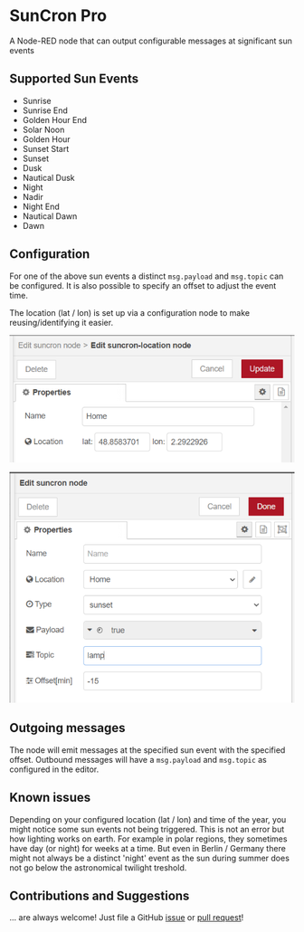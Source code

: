 # SunCron Pro

A Node-RED node that can output configurable messages at significant sun events

## Supported Sun Events

- Sunrise
- Sunrise End
- Golden Hour End
- Solar Noon
- Golden Hour
- Sunset Start
- Sunset
- Dusk
- Nautical Dusk
- Night
- Nadir
- Night End
- Nautical Dawn
- Dawn

## Configuration

For one of the above sun events a distinct `msg.payload` and `msg.topic` can be configured. It is also possible to specify an offset to adjust the event time.

The location (lat / lon) is set up via a configuration node to make reusing/identifying it easier.

![suncron-location config node](docs/config1.png)

![suncron node](docs/config2.png)

## Outgoing messages

The node will emit messages at the specified sun event with the specified offset. Outbound messages will have a `msg.payload` and `msg.topic` as configured in the editor.

## Known issues

Depending on your configured location (lat / lon) and time of the year, you might notice some sun events not being triggered. This is not an error but how lighting works on earth. For example in polar regions, they sometimes have day (or night) for weeks at a time. But even in Berlin / Germany there might not always be a distinct 'night' event as the sun during summer does not go below the astronomical twilight treshold.

## Contributions and Suggestions

... are always welcome! Just file a GitHub [issue](https://github.com/Cyberbeni/node-red-contrib-cb-suncron/issues) or [pull request](https://github.com/Cyberbeni/node-red-contrib-cb-suncron/pulls)!
